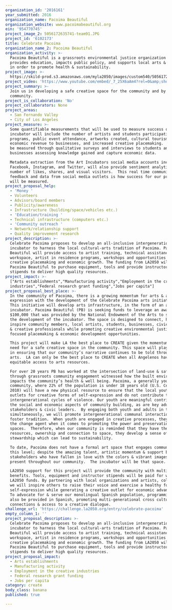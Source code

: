 ```yaml
---
organization_id: '2016161'
year_submitted: 2016
organization_name: Pacoima Beautiful
organization_website: www.pacoimabeautiful.org
ein: '954770745'
project_image_2: 5056172635741-team91.JPG
project_id: '6102173'
title: Celebrate Pacoima
organization_name_2: Pacoima Beautiful
organization_activity: >-
  Pacoima Beautiful is a grassroots environmental justice organization that
  provides education, impacts public policy, and supports local arts & culture
  in order to promote health & sustainability.
project_image: >-
  https://skild-prod.s3.amazonaws.com/myla2050/images/custom540/5056172635741-team91.JPG
project_video: 'https://www.youtube.com/embed/_7_25X6aAm4?rel=0&amp;showinfo=0'
project_summary: >-
  Join us in developing a safe creative space for the community and by the
  community.
project_is_collaboration: 'No'
project_collaborators: None
project_areas:
  - San Fernando Valley
  - City of Los Angeles
project_measure: >-
  Some quantifiable measurements that will be used to measure success of the art
  incubator will include the number of artists and students participating in
  programs, public event attendance, artworks created, cultural tourism growth,
  economic revenue to businesses, and increased creative placemaking.  These can
  be measured through qualitative surveys and interviews to students and local
  businesses assessing knowledge gained and capture economic data. 

  Metadata extraction from the Art Incubators social media accounts including
  Facebook, Instagram, and Twitter, will also provide sentiment analytics:
  number of likes, shares, and visual visitors.  This real time community
  feedback and data from social media outlets is how success for our project
  will be measured.
project_proposal_help:
  - 'Money '
  - Volunteers
  - Advisors/board members
  - Publicity/awareness
  - Infrastructure (building/space/vehicles etc.)
  - 'Education/training '
  - Technical infrastructure (computers etc.)
  - 'Community outreach '
  - Network/relationship support
  - Quality improvement research
project_description: >-
  Celebrate Pacoima proposes to develop an all-inclusive intergenerational arts
  incubator to harness the local cultural-arts tradition of Pacoima. Pacoima
  Beautiful will provide access to artist training, technical assistance,
  workspace, artist in residence programs, workshops and opportunities for
  creative placemaking and economic growth. The funding from LA2050 will enable
  Pacoima Beautiful to purchase equipment, tools and provide instructors with
  stipends to deliver high quality resources.
project_impact: >-
  ["Arts establishments","Manufacturing activity","Employment in the creative
  industries","Federal research grant funding","Jobs per capita"]
project_proposal_best_place: >-
  In the community of Pacoima, there is a growing momentum for arts & artistic
  expression with the development of the Celebrate Pacoima arts initiative. 
  This initiative will develop arts infrastructure, in the form of an arts
  incubator. Pacoima Beautiful (PB) is seeking funds to leverage an award of
  $100,000 that was provided by the National Endowment of the Arts to support
  the development of the incubator. The space is designed to connect, heal &
  inspire community members, local artists, students, businesses, civic leaders,
  & creative professionals while promoting creative environmental justice
  focused placemaking & economic development opportunities. 

  This project will make LA the best place to CREATE given the momentum & dire
  need for a safe creative space in the community. This space will play a role
  in ensuring that our community’s narrative continues to be told through the
  arts.  LA can only be the best place to CREATE when all Angelenos have
  equitable access to arts resources. 

  For over 20 years PB has worked at the intersection of land-use & safety, &
  through grassroots community engagement witnessed how the built environment
  impacts the community’s health & well being. Pacoima, a generally young
  community, where 22% of the population is under 18 years old (U.S. Census,
  2010) will have a new physical resource to ensure that the local youth have
  outlets for creative forms of self-expression and do not contribute to the
  intergenerational cycles of violence. Our youth are meaningful contributors in
  the social and economic aspects of community building, as are key adult
  stakeholders & civic leaders.  By engaging both youth and adults in the arts
  simultaneously, we will promote intergenerational communal interaction and
  foster tradition.  When youth are engaged in creative processes, they can be
  the change agent when it comes to promoting the power and preservation of
  spaces.  Therefore, when our community is reminded that they have the right to
  resources, ownership and connection to space, they develop a sense of
  stewardship which can lead to sustainability.

  To date, Pacoima does not have a formal art space that engages community at
  this level; despite the amazing talent, artistic momentum & support by
  stakeholders who have fallen in love with the colors & vibrant images that are
  present throughout our community.  The incubator will be that space.

  LA2050 support for this project will provide the community with multiple
  benefits. Tools, equipment and instructor stipends will be paid for with the
  LA2050 funds. By partnering with local organizations and artists, collectively
  we will inspire others to raise their voice and exercise a healthy form of
  self-expression while generating a creative outlet for economic advancement. 
  To advocate for & serve our monolingual Spanish population, programming will
  also be provided in Spanish, promoting multi-generational cross cultural
  connections & access to a creative dialogue.
challenge_url: 'https://challenge.la2050.org/entry/celebrate-pacoima'
empty_column_1: ''
project_proposal_description: >-
  Celebrate Pacoima proposes to develop an all-inclusive intergenerational arts
  incubator to harness the local cultural-arts tradition of Pacoima. Pacoima
  Beautiful will provide access to artist training, technical assistance,
  workspace, artist in residence programs, workshops and opportunities for
  creative placemaking and economic growth. The funding from LA2050 will enable
  Pacoima Beautiful to purchase equipment, tools and provide instructors with
  stipends to deliver high quality resources.
project_proposal_impact:
  - Arts establishments
  - Manufacturing activity
  - Employment in the creative industries
  - Federal research grant funding
  - Jobs per capita
category: create
body_class: banana
published: true

---
```

